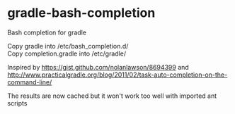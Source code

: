 gradle-bash-completion
======================

Bash completion for gradle


Copy gradle into /etc/bash_completion.d/  
Copy completion.gradle into /etc/gradle/

Inspired by https://gist.github.com/nolanlawson/8694399 and http://www.practicalgradle.org/blog/2011/02/task-auto-completion-on-the-command-line/

The results are now cached but it won't work too well with imported ant scripts
